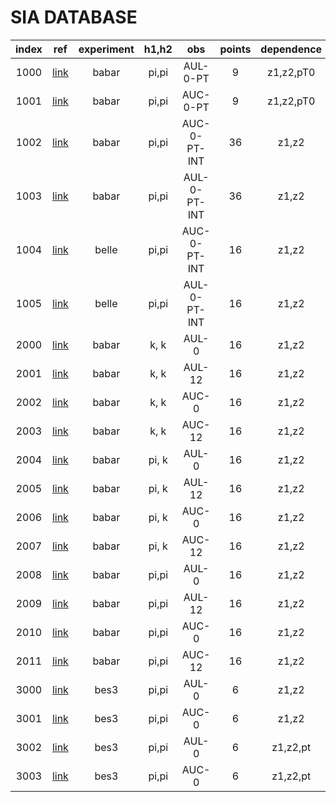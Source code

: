 # SIA DATABASE

| index | ref          | experiment | h1,h2 | obs              | points | dependence |
| :--:  | :--:         | :--:       | :--:  | :--:             | :--:   | :--:       |
| 1000  | [link][1000] | babar      | pi,pi | AUL-0-PT         | 9      | z1,z2,pT0  |
| 1001  | [link][1000] | babar      | pi,pi | AUC-0-PT         | 9      | z1,z2,pT0  |
| 1002  | [link][1000] | babar      | pi,pi | AUC-0-PT-INT     | 36     | z1,z2      |
| 1003  | [link][1000] | babar      | pi,pi | AUL-0-PT-INT     | 36     | z1,z2      |
| 1004  | [link][1004] | belle      | pi,pi | AUC-0-PT-INT     | 16     | z1,z2      |
| 1005  | [link][1004] | belle      | pi,pi | AUL-0-PT-INT     | 16     | z1,z2      |
| 2000  | [link][2000] | babar      |  k, k | AUL-0            | 16     | z1,z2      |
| 2001  | [link][2000] | babar      |  k, k | AUL-12           | 16     | z1,z2      |
| 2002  | [link][2000] | babar      |  k, k | AUC-0            | 16     | z1,z2      |
| 2003  | [link][2000] | babar      |  k, k | AUC-12           | 16     | z1,z2      |
| 2004  | [link][2000] | babar      | pi, k | AUL-0            | 16     | z1,z2      |
| 2005  | [link][2000] | babar      | pi, k | AUL-12           | 16     | z1,z2      |
| 2006  | [link][2000] | babar      | pi, k | AUC-0            | 16     | z1,z2      |
| 2007  | [link][2000] | babar      | pi, k | AUC-12           | 16     | z1,z2      |
| 2008  | [link][2000] | babar      | pi,pi | AUL-0            | 16     | z1,z2      |
| 2009  | [link][2000] | babar      | pi,pi | AUL-12           | 16     | z1,z2      |
| 2010  | [link][2000] | babar      | pi,pi | AUC-0            | 16     | z1,z2      |
| 2011  | [link][2000] | babar      | pi,pi | AUC-12           | 16     | z1,z2      |
| 3000  | [link][3000] | bes3       | pi,pi | AUL-0            | 6      | z1,z2      |
| 3001  | [link][3000] | bes3       | pi,pi | AUC-0            | 6      | z1,z2      |
| 3002  | [link][3000] | bes3       | pi,pi | AUL-0            | 6      | z1,z2,pt   |
| 3003  | [link][3000] | bes3       | pi,pi | AUC-0            | 6      | z1,z2,pt   |


[1000]: https://inspirehep.net/record/1254862 
[1004]: http://somewere 
[2000]: http://inspirehep.net/record/1377201?ln=en
[3000]: https://arxiv.org/pdf/1507.06824.pdf


